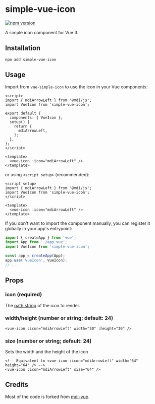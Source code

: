 # simple-vue-icon

[![npm version](https://img.shields.io/npm/v/simple-vue-icon)](https://npmjs.com/package/simple-vue-icon)

A simple icon component for Vue 3.

## Installation

```shell
npm add simple-vue-icon
```

## Usage

Import from `vue-simple-icon` to use the icon in your Vue components:

```vue
<script>
import { mdiArrowLeft } from '@mdi/js';
import VueIcon from 'simple-vue-icon';

export default {
  components: { VueIcon },
  setup() {
    return {
      mdiArrowLeft,
    };
  },
};
</script>

<template>
  <vue-icon :icon="mdiArrowLeft" />
</template>
```

or using `<script setup>` (recommended):

```vue
<script setup>
import { mdiArrowLeft } from '@mdi/js';
import VueIcon from 'simple-vue-icon';
</script>

<template>
  <vue-icon :icon="mdiArrowLeft" />
</template>
```

If you don't want to import the component manually, you can register it globally in your app's entrypoint:

```typescript
import { createApp } from 'vue';
import App from './app.vue';
import VueIcon from 'simple-vue-icon';

const app = createApp(App);
app.use('VueIcon', VueIcon);
// ...
```

## Props

### icon (required)

The [path string](https://developer.mozilla.org/en-US/docs/Web/SVG/Attribute/d) of the icon to render.

### width/height (number or string; default: 24)

```vue
<vue-icon :icon="mdiArrowLeft" width="30" :height="30" />
```

### size (number or string; default: 24)

Sets the width and the height of the icon

```vue
<!-- Equivalent to <vue-icon :icon="mdiArrowLeft" width="64" height="64" /> -->
<vue-icon :icon="mdiArrowLeft" size="64" />
```

## Credits

Most of the code is forked from [mdi-vue](https://github.com/therufa/mdi-vue).
